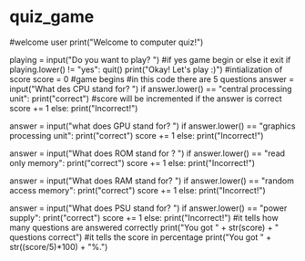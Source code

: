 # quiz_game
#welcome user
print("Welcome to computer quiz!")

playing = input("Do you want to play? ")
#if yes game begin or else it exit
if playing.lower() != "yes":
    quit()
print("Okay! Let's play :)")
#intialization of score
score = 0
#game begins
#in this code there are 5 questions
answer = input("What des CPU stand for? ")
if answer.lower() == "central processing unit":
    print("correct")
#score will be incremented if the answer is correct
    score += 1
else:
    print("Incorrect!")

answer = input("what does GPU stand for? ")
if answer.lower() == "graphics processing unit":
    print("correct")
    score += 1
else:
    print("Incorrect!")

answer = input("What does ROM stand for ? ")
if answer.lower() == "read only memory":
    print("correct")
    score += 1
else:
    print("Incorrect!")

answer = input("What does RAM stand for? ")
if answer.lower() == "random access memory":
    print("correct")
    score += 1
else:
    print("Incorrect!")

answer = input("What does PSU stand for? ")
if answer.lower() == "power supply":
    print("correct")
    score += 1
else:
    print("Incorrect!")
#it tells how many questions are answered correctly
print("You got " + str(score) + " questions correct")
#it tells the score in percentage
print("You got " + str((score/5)*100) + "%.")

